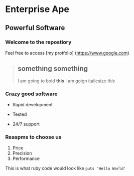 Enterprise Ape
==============

Powerful Software
-----------------

### Welcome to the repostiory 

Feel free to access [my protfolio] (https://www.google.com)

> ## something something
>
> I am going to bold **this**
> I am goign italicsize *this*

### Crazy good software
* Rapid development
+ Tested
- 24/7 support

### Reaspms to choose us
1. Price
2. Precision
3. Performance

This is what ruby code would look like `puts 'Hello World'`

